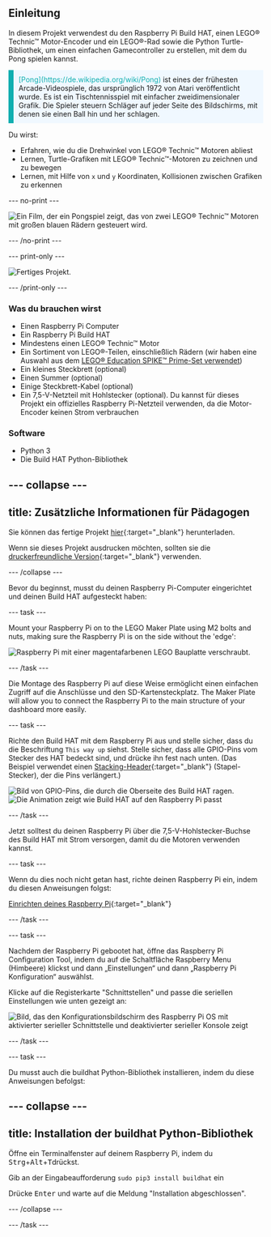 ## Einleitung

In diesem Projekt verwendest du den Raspberry Pi Build HAT, einen LEGO® Technic™ Motor-Encoder und ein LEGO®-Rad sowie die Python Turtle-Bibliothek, um einen einfachen Gamecontroller zu erstellen, mit dem du Pong spielen kannst.

<p style="border-left: solid; border-width:10px; border-color: #0faeb0; background-color: aliceblue; padding: 10px;">
<span style="color: #0faeb0">[Pong](https://de.wikipedia.org/wiki/Pong)</span> ist eines der frühesten Arcade-Videospiele, das ursprünglich 1972 von Atari veröffentlicht wurde. Es ist ein Tischtennisspiel mit einfacher zweidimensionaler Grafik. Die Spieler steuern Schläger auf jeder Seite des Bildschirms, mit denen sie einen Ball hin und her schlagen.
</p>

Du wirst:
- Erfahren, wie du die Drehwinkel von LEGO® Technic™ Motoren abliest
- Lernen, Turtle-Grafiken mit LEGO® Technic™-Motoren zu zeichnen und zu bewegen
- Lernen, mit Hilfe von `x` und `y` Koordinaten, Kollisionen zwischen Grafiken zu erkennen

--- no-print ---

![Ein Film, der ein Pongspiel zeigt, das von zwei LEGO® Technic™ Motoren mit großen blauen Rädern gesteuert wird.](images/pong_gif.gif)

--- /no-print ---

--- print-only ---

![Fertiges Projekt.](images/finished.JPG)

--- /print-only ---

### Was du brauchen wirst

+ Einen Raspberry Pi Computer
+ Ein Raspberry Pi Build HAT
+ Mindestens einen LEGO® Technic™ Motor
+ Ein Sortiment von LEGO®-Teilen, einschließlich Rädern (wir haben eine Auswahl aus dem [LEGO® Education SPIKE™ Prime-Set verwendet](https://education.lego.com/en-gb/product/spike-prime))
+ Ein kleines Steckbrett (optional)
+ Einen Summer (optional)
+ Einige Steckbrett-Kabel (optional)
+ Ein 7,5-V-Netzteil mit Hohlstecker (optional). Du kannst für dieses Projekt ein offizielles Raspberry Pi-Netzteil verwenden, da die Motor-Encoder keinen Strom verbrauchen

### Software

+ Python 3
+ Die Build HAT Python-Bibliothek

--- collapse ---
---
title: Zusätzliche Informationen für Pädagogen
---

Sie können das fertige Projekt [hier](https://rpf.io/p/en/lego-game-controller-get){:target="_blank"} herunterladen.

Wenn sie dieses Projekt ausdrucken möchten, sollten sie die [druckerfreundliche Version](https://projects.raspberrypi.org/en/projects/lego-game-controller/print){:target="_blank"} verwenden.

--- /collapse ---

Bevor du beginnst, musst du deinen Raspberry Pi-Computer eingerichtet und deinen Build HAT aufgesteckt haben:

--- task ---

Mount your Raspberry Pi on to the LEGO Maker Plate using M2 bolts and nuts, making sure the Raspberry Pi is on the side without the 'edge':

 ![Raspberry Pi mit einer magentafarbenen LEGO Bauplatte verschraubt.](images/build_11.jpg)

--- /task ---

Die Montage des Raspberry Pi auf diese Weise ermöglicht einen einfachen Zugriff auf die Anschlüsse und den SD-Kartensteckplatz. The Maker Plate will allow you to connect the Raspberry Pi to the main structure of your dashboard more easily.

--- task ---

Richte den Build HAT mit dem Raspberry Pi aus und stelle sicher, dass du die Beschriftung `This way up` siehst. Stelle sicher, dass alle GPIO-Pins vom Stecker des HAT bedeckt sind, und drücke ihn fest nach unten. (Das Beispiel verwendet einen [Stacking-Header](https://www.adafruit.com/product/2223){:target="_blank"} (Stapel-Stecker), der die Pins verlängert.)

![Bild von GPIO-Pins, die durch die Oberseite des Build HAT ragen.](images/build_15.jpg) ![Die Animation zeigt wie Build HAT auf den Raspberry Pi passt](images/haton.gif)

--- /task ---

Jetzt solltest du deinen Raspberry Pi über die 7,5-V-Hohlstecker-Buchse des Build HAT mit Strom versorgen, damit du die Motoren verwenden kannst.

--- task ---

Wenn du dies noch nicht getan hast, richte deinen Raspberry Pi ein, indem du diesen Anweisungen folgst:

[Einrichten deines Raspberry Pi](https://projects.raspberrypi.org/en/projects/raspberry-pi-setting-up){:target="_blank"}

--- /task ---

--- task ---

Nachdem der Raspberry Pi gebootet hat, öffne das Raspberry Pi Configuration Tool, indem du auf die Schaltfläche Raspberry Menu (Himbeere) klickst und dann „Einstellungen“ und dann „Raspberry Pi Konfiguration“ auswählst.

Klicke auf die Registerkarte "Schnittstellen" und passe die seriellen Einstellungen wie unten gezeigt an:

![Bild, das den Konfigurationsbildschirm des Raspberry Pi OS mit aktivierter serieller Schnittstelle und deaktivierter serieller Konsole zeigt](images/configshot.jpg)

--- /task ---

--- task ---

Du musst auch die buildhat Python-Bibliothek installieren, indem du diese Anweisungen befolgst:

--- collapse ---
---
title: Installation der buildhat Python-Bibliothek
---

Öffne ein Terminalfenster auf deinem Raspberry Pi, indem du <kbd>Strg</kbd>+<kbd>Alt</kbd>+<kbd>T</kbd>drückst.

Gib an der Eingabeaufforderung `sudo pip3 install buildhat` ein

Drücke <kbd>Enter</kbd> und warte auf die Meldung "Installation abgeschlossen".

--- /collapse ---

--- /task ---
